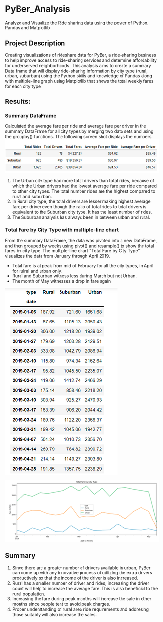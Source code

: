 # PyBer_Analysis
Analyze and Visualize the Ride sharing data using the power of Python, Pandas and Matplotlib


## Project Description
Creating visualizations of rideshare data for PyBer, a ride-sharing business to help improve access to ride-sharing services and determine affordability for underserved neighborhoods. This analysis aims to create a summary Data frame that will display ride-sharing information by city type (rural, urban, suburban) using the Python skills and knowledge of Pandas along with multiple-line graph using Matplotlib that shows the total weekly fares for each city type.



## Results:

### Summary DataFrame
Calculated the average fare per ride and average fare per driver in the summary DataFrame for all city types by merging two data sets and using the groupby() functions. The following screen shot displays the numbers
![Summary](https://github.com/ashwinihegde28/PyBer_Analysis/blob/main/Resources/FormattedPyberSummary.PNG) <br>

1. The Urban city type had more total drivers than total rides, because of which the Urban drivers had the lowest average fare per ride compared to other city types. The total number rides are the highest compared to rural and suburban.
2. In Rural city type, the total drivers are lesser making highest average fare per driver even though the ratio of total rides to total drivers is equivalent to the Suburban city type. It has the least number of rides.
3. The Suburban analysis has always been in between urban and rural. 



### Total Fare by City Type with multiple-line chart

From the summary DataFrame, the data was pivoted into a new DataFrame, and then grouped by weeks using pivot() and resample() to show the total fares by city type. The multiple-line chart "Total Fare by City Type" visualizes the data from January through April 2019.
 - Total fare is at peak from mid of February for all the city types, in April for rulral and urban only.
 - Rural and Suburban witness less during March but not Urban. 
 - The month of May witnesses a drop in fare again
 

![ResampledDf](https://github.com/ashwinihegde28/PyBer_Analysis/blob/main/Resources/ResampledDf.PNG) <br>




![PyBerGraph](https://github.com/ashwinihegde28/PyBer_Analysis/blob/main/Resources/PyBerGraph.PNG) <br>

## Summary
1. Since there are a greater number of drivers available in urban, PyBer can come up with any innovative process of utilizing the extra drivers productively so that the income of the driver is also increased.
2. Rural has a smaller number of driver and rides, increasing the driver count will help to increase the average fare. This is also beneficial to the rural population.
3. Increasing the fare during peak months will increase the sale in other months since people tent to avoid peak charges.
4. Proper understanding of rural area ride requirements and addresing those suitably will also increase the sales.
